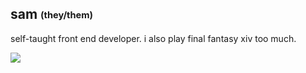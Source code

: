 ## sam <sub><sup>(they/them)</sup></sub>
self-taught front end developer. i also play final fantasy xiv too much.

<p align="left">
  <!-- Pulled from https://github.com/tandpfun/skill-icons -->
  <a href="https://skillicons.dev">
    <img src="https://skillicons.dev/icons?i=javascript,html,css,react&theme=dark" />
  </a>
</div>

